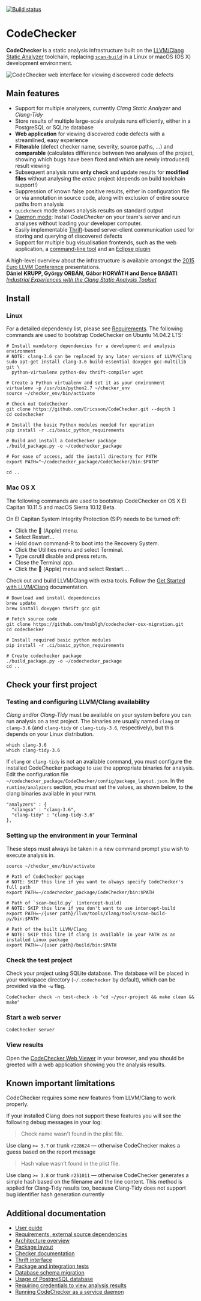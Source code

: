 [![Build status](https://travis-ci.org/Ericsson/codechecker.png?branch=master)](https://travis-ci.org/Ericsson/codechecker)

CodeChecker
===========

**CodeChecker** is a static analysis infrastructure built on the [LLVM/Clang
Static Analyzer](http://clang-analyzer.llvm.org) toolchain, replacing
[`scan-build`](http://clang-analyzer.llvm.org/scan-build.html) in a Linux or
macOS (OS X) development environment.


![CodeChecker web interface for viewing discovered code defects](docs/images/viewer.png)


Main features
-------------

  * Support for multiple analyzers, currently _Clang Static Analyzer_ and
    _Clang-Tidy_
  * Store results of multiple large-scale analysis runs efficiently, either in
    a PostgreSQL or SQLite database
  * **Web application** for viewing discovered code defects with a streamlined,
    easy experience
  * **Filterable** (defect checker name, severity, source paths, ...) and
    **comparable** (calculates difference between two analyses of the project,
    showing which bugs have been fixed and which are newly introduced) result
    viewing
  * Subsequent analysis runs **only check** and update results for **modified
    files** without analysing the _entire_ project (depends on build toolchain
    support!)
  * Suppression of known false positive results, either in configuration file
    or via annotation in source code, along with exclusion of entire source
    paths from analysis
  * `quickcheck` mode shows analysis results on standard output
  * [Daemon mode](docs/daemon.md): Install _CodeChecker_ on your team's server
    and run analyses without loading your developer computer.
  * Easily implementable [Thrift](http://thrift.apache.org)-based
    server-client communication used for storing and querying of discovered
    defects
  * Support for multiple bug visualisation frontends, such as the web
    application, a [command-line tool](docs/usage.md) and an [Eclipse
    plugin](http://github.com/Ericsson/CodeCheckerEclipsePlugin)


A high-level overview about the infrastructure is available amongst the [2015
Euro LLVM Conference](http://llvm.org/devmtg/2015-04) presentations.<br/>
**Dániel KRUPP, György ORBÁN, Gábor HORVÁTH and Bence BABATI**:<br/>
[_Industrial Experiences with the Clang Static Analysis Toolset_](http://llvm.org/devmtg/2015-04/slides/Clang_static_analysis_toolset_final.pdf)

Install
-------

### Linux

For a detailed dependency list, please see [Requirements](docs/deps.md). The
following commands are used to bootstrap CodeChecker on Ubuntu 14.04.2 LTS:

~~~{.sh}
# Install mandatory dependencies for a development and analysis environment
# NOTE: clang-3.6 can be replaced by any later versions of LLVM/Clang
sudo apt-get install clang-3.6 build-essential doxygen gcc-multilib git \
  python-virtualenv python-dev thrift-compiler wget

# Create a Python virtualenv and set it as your environment
virtualenv -p /usr/bin/python2.7 ~/checker_env
source ~/checker_env/bin/activate

# Check out CodeChecker
git clone https://github.com/Ericsson/CodeChecker.git --depth 1
cd codechecker

# Install the basic Python modules needed for operation
pip install -r .ci/basic_python_requirements

# Build and install a CodeChecker package
./build_package.py -o ~/codechecker_package

# For ease of access, add the install directory for PATH
export PATH="~/codechecker_package/CodeChecker/bin:$PATH"

cd ..
~~~

### Mac OS X

The following commands are used to bootstrap CodeChecker on OS X El Capitan
10.11.5 and macOS Sierra 10.12 Beta.

On El Capitan System Integrity Protection (SIP) needs to be turned off:
  * Click the  (Apple) menu.
  * Select Restart...
  * Hold down command-R to boot into the Recovery System.
  * Click the Utilities menu and select Terminal.
  * Type csrutil disable and press return.
  * Close the Terminal app.
  * Click the  (Apple) menu and select Restart....

Check out and build LLVM/Clang with extra tools. Follow the [Get Started with
LLVM/Clang](http://clang.llvm.org/get_started.html) documentation.

~~~{.sh}
# Download and install dependencies
brew update
brew install doxygen thrift gcc git

# Fetch source code
git clone https://github.com/tmsblgh/codechecker-osx-migration.git
cd codechecker

# Install required basic python modules
pip install -r .ci/basic_python_requirements

# Create codechecker package
./build_package.py -o ~/codechecker_package
cd ..
~~~

Check your first project
------------------------

### Testing and configuring LLVM/Clang availability

_Clang_ and/or _Clang-Tidy_ must be available on your system before you can
run analysis on a test project. The binaries are usually named `clang` or
`clang-3.6` (and `clang-tidy` or `clang-tidy-3.6`, respectively), but this
depends on your Linux distribution.


    which clang-3.6
    which clang-tidy-3.6


If `clang` or `clang-tidy` is not an available command, you must configure the
installed CodeChecker package to use the appropriate binaries for analysis.
Edit the configuration file
`~/codechecker_package/CodeChecker/config/package_layout.json`. In the
`runtime/analyzers` section, you must set the values, as shown below, to the
clang binaries available in your `PATH`.

~~~{.json}
"analyzers" : {
  "clangsa" : "clang-3.6",
  "clang-tidy" : "clang-tidy-3.6"
},
~~~

### Setting up the environment in your Terminal

These steps must always be taken in a new command prompt you wish to execute
analysis in.

~~~{.sh}
source ~/checker_env/bin/activate

# Path of CodeChecker package
# NOTE: SKIP this line if you want to always specify CodeChecker's full path
export PATH=~/codechecker_package/CodeChecker/bin:$PATH

# Path of `scan-build.py` (intercept-build)
# NOTE: SKIP this line if you don't want to use intercept-build
export PATH=~/{user path}/llvm/tools/clang/tools/scan-build-py/bin:$PATH

# Path of the built LLVM/Clang
# NOTE: SKIP this line if clang is available in your PATH as an installed Linux package
export PATH=~/{user path}/build/bin:$PATH
~~~

### Check the test project

Check your project using SQLite database. The database will be placed in your
workspace directory (`~/.codechecker` by default), which can be provided via
the `-w` flag.


    CodeChecker check -n test-check -b "cd ~/your-project && make clean && make"


### Start a web server


    CodeChecker server


### View results

Open the [CodeChecker Web Viewer](http://localhost:8001) in your browser, and
you should be greeted with a web application showing you the analysis results.

Known important limitations
---------------------------

CodeChecker requires some new features from LLVM/Clang to work properly.

If your installed Clang does not support these features you will see the
following debug messages in your log:

> Check name wasn't found in the plist file.

Use clang `>= 3.7` or trunk `r228624` &mdash; otherwise CodeChecker makes a
guess based on the report message

> Hash value wasn't found in the plist file.

Use clang `>= 3.8` or trunk `r251011` &mdash; otherwise CodeChecker generates
a simple hash based on the filename and the line content. This method is
applied for Clang-Tidy results too, because Clang-Tidy does not support
bug identifier hash generation currently


Additional documentation
------------------------

  * [User guide](docs/user_guide.md)
  * [Requirements, external source dependencies](docs/deps.md)
  * [Architecture overview](docs/architecture.md)
  * [Package layout](docs/package_layout.md)
  * [Checker documentation](docs/checker_docs.md)
  * [Thrift interface](thrift_api/thrift_api.md)
  * [Package and integration tests](tests/functional/package_test.md)
  * [Database schema migration](docs/db_schema_guide.md)
  * [Usage of PostgreSQL database](docs/postgresql_setup.md)
  * [Requiring credentials to view analysis results](docs/authentication.md)
  * [Running CodeChecker as a service daemon](docs/daemon.md)
